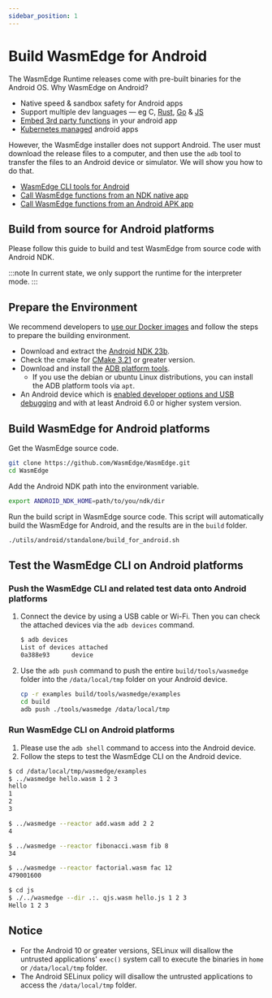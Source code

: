 ```yaml
---
sidebar_position: 1
---
```


# Build WasmEdge for Android

The WasmEdge Runtime releases come with pre-built binaries for the Android OS. Why WasmEdge on Android?

- Native speed & sandbox safety for Android apps
- Support multiple dev languages — eg C, [Rust](/category/develop-wasm-apps-in-rust), [Go](../../../../category/develop-wasm-apps-in-go) & [JS](../../../../category/develop-wasm-apps-in-javascript)
- [Embed 3rd party functions](../../../../embed/overview.md) in your android app
- [Kubernetes managed](../../../../category/deploy-wasmedge-apps-in-kubernetes) android apps

However, the WasmEdge installer does not support Android. The user must download the release files to a computer, and then use the `adb` tool to transfer the files to an Android device or simulator. We will show you how to do that.

- [WasmEdge CLI tools for Android](./cli.md)
- [Call WasmEdge functions from an NDK native app](./ndk.md)
- [Call WasmEdge functions from an Android APK app](./apk.md)

## Build from source for Android platforms

Please follow this guide to build and test WasmEdge from source code with Android NDK.

<!-- prettier-ignore -->
:::note
In current state, we only support the runtime for the interpreter mode.
:::

## Prepare the Environment

We recommend developers to [use our Docker images](../linux.md##prepare-the-environment) and follow the steps to prepare the building environment.

- Download and extract the [Android NDK 23b](https://developer.android.com/ndk/downloads).
- Check the cmake for [CMake 3.21](https://cmake.org/download/) or greater version.
- Download and install the [ADB platform tools](https://developer.android.com/studio/releases/platform-tools).
  - If you use the debian or ubuntu Linux distributions, you can install the ADB platform tools via `apt`.
- An Android device which is [enabled developer options and USB debugging](https://developer.android.com/studio/debug/dev-options) and with at least Android 6.0 or higher system version.

## Build WasmEdge for Android platforms

Get the WasmEdge source code.

```bash
git clone https://github.com/WasmEdge/WasmEdge.git
cd WasmEdge
```

Add the Android NDK path into the environment variable.

```bash
export ANDROID_NDK_HOME=path/to/you/ndk/dir
```

Run the build script in WasmEdge source code. This script will automatically build the WasmEdge for Android, and the results are in the `build` folder.

```bash
./utils/android/standalone/build_for_android.sh
```

## Test the WasmEdge CLI on Android platforms

### Push the WasmEdge CLI and related test data onto Android platforms

1. Connect the device by using a USB cable or Wi-Fi. Then you can check the attached devices via the `adb devices` command.

   ```bash
   $ adb devices
   List of devices attached
   0a388e93      device
   ```

2. Use the `adb push` command to push the entire `build/tools/wasmedge` folder into the `/data/local/tmp` folder on your Android device.

   ```bash
   cp -r examples build/tools/wasmedge/examples
   cd build
   adb push ./tools/wasmedge /data/local/tmp
   ```

### Run WasmEdge CLI on Android platforms

1. Please use the `adb shell` command to access into the Android device.
2. Follow the steps to test the WasmEdge CLI on the Android device.

```bash
$ cd /data/local/tmp/wasmedge/examples
$ ../wasmedge hello.wasm 1 2 3
hello
1
2
3

$ ../wasmedge --reactor add.wasm add 2 2
4

$ ../wasmedge --reactor fibonacci.wasm fib 8
34

$ ../wasmedge --reactor factorial.wasm fac 12
479001600

$ cd js
$ ./../wasmedge --dir .:. qjs.wasm hello.js 1 2 3
Hello 1 2 3
```

## Notice

- For the Android 10 or greater versions, SELinux will disallow the untrusted applications' `exec()` system call to execute the binaries in `home` or `/data/local/tmp` folder.
- The Android SELinux policy will disallow the untrusted applications to access the `/data/local/tmp` folder.

